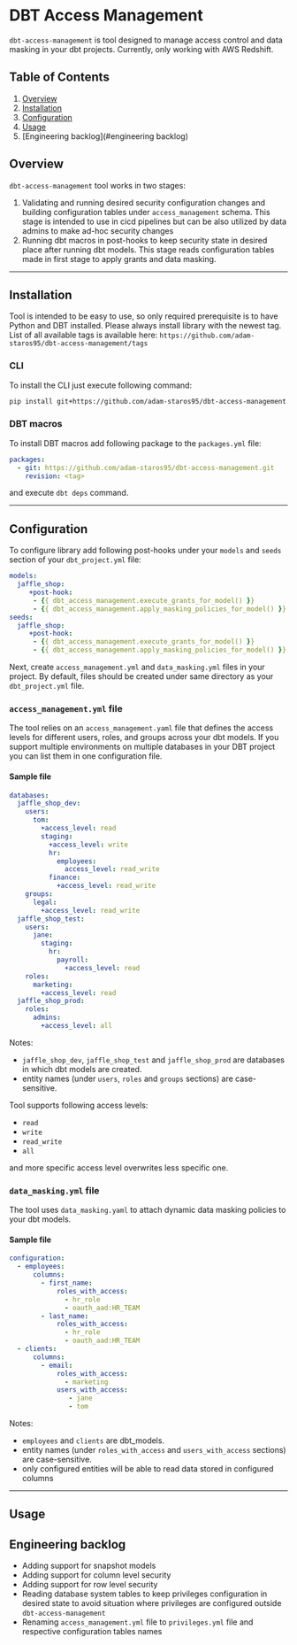 # DBT Access Management

`dbt-access-management` is tool designed to manage access control and data masking in your dbt projects. 
Currently, only working with AWS Redshift.

## Table of Contents

1. [Overview](#overview)
2. [Installation](#installation)
3. [Configuration](#configuration)
4. [Usage](#usage)
5. [Engineering backlog](#engineering backlog)

## Overview

`dbt-access-management` tool works in two stages:

1. Validating and running desired security configuration changes and building configuration tables under `access_management` schema. 
This stage is intended to use in cicd pipelines but can be also utilized by data admins to make ad-hoc security changes
2. Running dbt macros in post-hooks to keep security state in desired place after running dbt models. 
This stage reads configuration tables made in first stage to apply grants and data masking.

[//]: # (TODO: add diagram)

---

## Installation

Tool is intended to be easy to use, so only required prerequisite is to have Python and DBT installed. Please always
install library with the newest tag. List of all available tags is available here: `https://github.com/adam-staros95/dbt-access-management/tags`

### CLI

To install the CLI just execute following command:

```bash
pip install git+https://github.com/adam-staros95/dbt-access-management.git@<tag>
```

### DBT macros

To install DBT macros add following package to the `packages.yml` file:
```yaml
packages:
  - git: https://github.com/adam-staros95/dbt-access-management.git
    revision: <tag>
```
and execute `dbt deps` command.

---

## Configuration

To configure library add following post-hooks under your `models` and `seeds` section of your `dbt_project.yml` file:
```yaml
models:
  jaffle_shop:
     +post-hook:
      - {{ dbt_access_management.execute_grants_for_model() }}
      - {{ dbt_access_management.apply_masking_policies_for_model() }}
seeds:
  jaffle_shop:
     +post-hook:
      - {{ dbt_access_management.execute_grants_for_model() }}
      - {{ dbt_access_management.apply_masking_policies_for_model() }}
```

Next, create `access_management.yml` and `data_masking.yml` files in your project. 
By default, files should be created under same directory as your `dbt_project.yml` file.

### `access_management.yml` file

The tool relies on an `access_management.yaml` file that defines the access levels for different users, roles, and groups across your dbt models.
If you support multiple environments on multiple databases in your DBT project you can list them in one configuration file.

#### Sample file

```yaml
databases:
  jaffle_shop_dev:
    users:
      tom:
        +access_level: read
        staging:
          +access_level: write
          hr:
            employees:
              access_level: read_write
          finance:
            +access_level: read_write
    groups:
      legal:
        +access_level: read_write
  jaffle_shop_test:
    users:
      jane:
        staging:
          hr:
            payroll:
              +access_level: read
    roles:
      marketing:
        +access_level: read
  jaffle_shop_prod:
    roles:
      admins:
        +access_level: all
```

Notes:
- `jaffle_shop_dev`, `jaffle_shop_test` and `jaffle_shop_prod` are databases in which dbt models are created.
- entity names (under `users`, `roles` and `groups` sections) are case-sensitive.

Tool supports following access levels:
- `read`
- `write`
- `read_write`
- `all`

and more specific access level overwrites less specific one.

### `data_masking.yml` file

The tool uses `data_masking.yaml` to attach dynamic data masking policies to your dbt models. 

#### Sample file

```yaml
configuration:
  - employees:
      columns:
        - first_name:
            roles_with_access:
              - hr_role
              - oauth_aad:HR_TEAM
        - last_name:
            roles_with_access:
              - hr_role
              - oauth_aad:HR_TEAM
  - clients:
      columns:
        - email:
            roles_with_access:
              - marketing
            users_with_access:
               - jane
               - tom
```
Notes:
- `employees` and `clients` are dbt_models.
- entity names (under `roles_with_access` and `users_with_access` sections) are case-sensitive.
- only configured entities will be able to read data stored in configured columns 

---

## Usage

[//]: # (TODO)

## Engineering backlog
- Adding support for snapshot models
- Adding support for column level security
- Adding support for row level security 
- Reading database system tables to keep privileges configuration in desired state to avoid situation where privileges are configured outside `dbt-access-management`
- Renaming `access_management.yml` file to `privileges.yml` file and respective configuration tables names